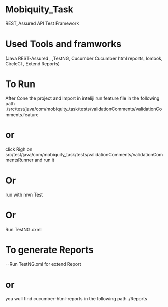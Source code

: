 # Mobiquity_Task
REST_Assured API Test Framework

# Used Tools and framworks
(Java
REST-Assured ,
,TestNG, 
Cucumber
Cucumber html reports,
lombok, 
CircleCI ,
Extend Reports)


# To Run 
After Cone the project and Import in inteliji 
 run feature file in the following path ./src/test/java/com/mobiquity_task/tests/validationComments/validationComments.feature 
 # or 
 click Righ on  src/test/java/com/mobiquity_task/tests/validationComments/validationCommentsRunner and run it
 # Or
 run with mvn Test
 # Or
 Run TestNG.cxml
 
# To generate Reports
 --Run TestNG.xml for extend Report
 # or
 you wull find cucumber-html-reports in the following path ./Reports
 
 
 
 
 
 

